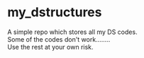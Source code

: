 # my_dstructures
A simple repo which stores all my DS codes.<br>
Some of the codes don't work........<br>
Use the rest at your own risk.
